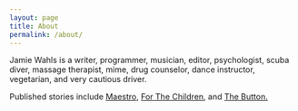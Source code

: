 ```yaml
---
layout: page
title: About
permalink: /about/
---
```


Jamie Wahls is a writer, programmer, musician, editor, psychologist, scuba diver, massage therapist, mime, drug counselor, dance instructor, vegetarian, and very cautious driver.

Published stories include [Maestro](/assets/maestro.pdf), [For The Children](http://mothershipzeta.org/), and [The Button.](http://www.sciphijournal.com/the-button-by-jamie-wahls/)
